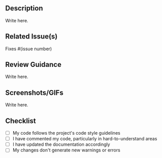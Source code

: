 ## Description
<!-- Provide a clear and concise description of what this PR accomplishes -->
Write here.

## Related Issue(s)
<!-- Link to the issue that this PR addresses (if applicable) -->
Fixes #(issue number)

## Review Guidance
<!-- Provide any additional information that would help reviewing your work -->
Write here.

## Screenshots/GIFs
<!-- If applicable, add screenshots or GIFs demonstrating the changes -->
Write here.

## Checklist
<!-- Mark items with 'x' (no spaces around x) -->
- [ ] My code follows the project's code style guidelines
- [ ] I have commented my code, particularly in hard-to-understand areas
- [ ] I have updated the documentation accordingly
- [ ] My changes don't generate new warnings or errors
